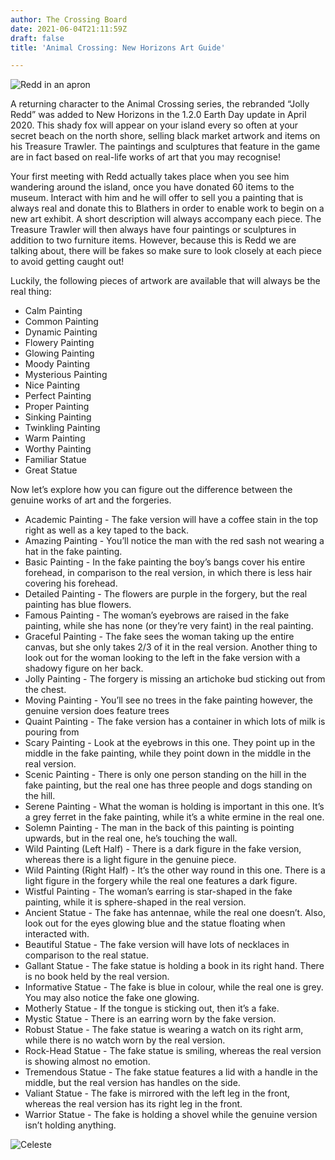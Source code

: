 ```yaml
---
author: The Crossing Board
date: 2021-06-04T21:11:59Z
draft: false
title: 'Animal Crossing: New Horizons Art Guide'

---
```

![Redd in an apron](/images/news/redd.png "Redd Animal Crossing New Horizons")

A returning character to the Animal Crossing series, the rebranded “Jolly Redd” was added to New Horizons in the 1.2.0 Earth Day update in April 2020. This shady fox will appear on your island every so often at your secret beach on the north shore, selling black market artwork and items on his Treasure Trawler. The paintings and sculptures that feature in the game are in fact based on real-life works of art that you may recognise!

Your first meeting with Redd actually takes place when you see him wandering around the island, once you have donated 60 items to the museum. Interact with him and he will offer to sell you a painting that is always real and donate this to Blathers in order to enable work to begin on a new art exhibit. A short description will always accompany each piece. The Treasure Trawler will then always have four paintings or sculptures in addition to two furniture items. However, because this is Redd we are talking about, there will be fakes so make sure to look closely at each piece to avoid getting caught out!

Luckily, the following pieces of artwork are available that will always be the real thing:

* Calm Painting
* Common Painting
* Dynamic Painting
* Flowery Painting
* Glowing Painting
* Moody Painting
* Mysterious Painting
* Nice Painting
* Perfect Painting
* Proper Painting
* Sinking Painting
* Twinkling Painting
* Warm Painting
* Worthy Painting
* Familiar Statue
* Great Statue

Now let’s explore how you can figure out the difference between the genuine works of art and the forgeries.

* Academic Painting - The fake version will have a coffee stain in the top right as well as a key taped to the back.
* Amazing Painting - You’ll notice the man with the red sash not wearing a hat in the fake painting.
* Basic Painting - In the fake painting the boy’s bangs cover his entire forehead, in comparison to the real version, in which there is less hair covering his forehead.
* Detailed Painting - The flowers are purple in the forgery, but the real painting has blue flowers.
* Famous Painting - The woman’s eyebrows are raised in the fake painting, while she has none (or they’re very faint) in the real painting.
* Graceful Painting - The fake sees the woman taking up the entire canvas, but she only takes 2/3 of it in the real version. Another thing to look out for the woman looking to the left in the fake version with a shadowy figure on her back.
* Jolly Painting - The forgery is missing an artichoke bud sticking out from the chest.
* Moving Painting - You’ll see no trees in the fake painting however, the genuine version does feature trees
* Quaint Painting - The fake version has a container in which lots of milk is pouring from
* Scary Painting - Look at the eyebrows in this one. They point up in the middle in the fake painting, while they point down in the middle in the real version.
* Scenic Painting - There is only one person standing on the hill in the fake painting, but the real one has three people and dogs standing on the hill.
* Serene Painting - What the woman is holding is important in this one. It’s a grey ferret in the fake painting, while it’s a white ermine in the real one.
* Solemn Painting - The man in the back of this painting is pointing upwards, but in the real one, he’s touching the wall.
* Wild Painting (Left Half) - There is a dark figure in the fake version, whereas there is a light figure in the genuine piece.
* Wild Painting (Right Half) - It’s the other way round in this one. There is a light figure in the forgery while the real one features a dark figure.
* Wistful Painting - The woman’s earring is star-shaped in the fake painting, while it is sphere-shaped in the real version.
* Ancient Statue - The fake has antennae, while the real one doesn’t. Also, look out for the eyes glowing blue and the statue floating when interacted with.
* Beautiful Statue - The fake version will have lots of necklaces in comparison to the real statue.
* Gallant Statue - The fake statue is holding a book in its right hand. There is no book held by the real version.
* Informative Statue - The fake is blue in colour, while the real one is grey. You may also notice the fake one glowing.
* Motherly Statue - If the tongue is sticking out, then it’s a fake.
* Mystic Statue - There is an earring worn by the fake version.
* Robust Statue - The fake statue is wearing a watch on its right arm, while there is no watch worn by the real version.
* Rock-Head Statue - The fake statue is smiling, whereas the real version is showing almost no emotion.
* Tremendous Statue - The fake statue features a lid with a handle in the middle, but the real version has handles on the side.
* Valiant Statue - The fake is mirrored with the left leg in the front, whereas the real version has its right leg in the front.
* Warrior Statue - The fake is holding a shovel while the genuine version isn’t holding anything.

![Celeste](/images/news/blathers-1.png "Celeste Animal Crossing New Horizons")